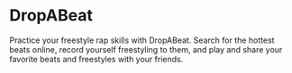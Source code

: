 # DropABeat

Practice your freestyle rap skills with DropABeat. Search for the hottest beats online, record yourself freestyling to them, and play and share your favorite beats and freestyles with your friends.
